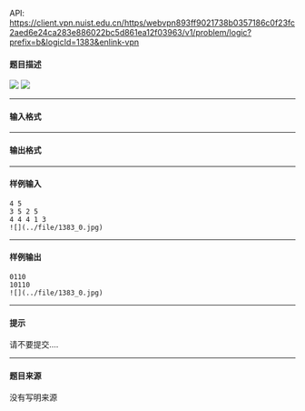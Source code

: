 API: https://client.vpn.nuist.edu.cn/https/webvpn893ff9021738b0357186c0f23fc2aed6e24ca283e886022bc5d861ea12f03963/v1/problem/logic?prefix=b&logicId=1383&enlink-vpn

#### 题目描述

![](../file/1383_0.jpg) ![](../file/1383_1.jpg)

---

#### 输入格式

---

#### 输出格式

---

#### 样例输入
```
4 5
3 5 2 5
4 4 4 1 3
![](../file/1383_0.jpg)
```

---

#### 样例输出
```
0110
10110
![](../file/1383_0.jpg)
```

---

#### 提示

请不要提交....

---

#### 题目来源

没有写明来源